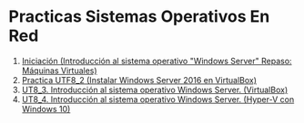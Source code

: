 # Practicas Sistemas Operativos En Red

1. [Iniciación (Introducción al sistema operativo "Windows Server" Repaso: Máquinas Virtuales)](./INICIACION)
2. [Practica UTF8_2 (Instalar Windows Server 2016 en VirtualBox)](./UT8_2)
3. [UT8_3. Introducción al sistema operativo Windows Server. (VirtualBox)](./UT8_3)
3. [UT8_4. Introducción al sistema operativo Windows Server. (Hyper-V con Windows 10)](./UT8_4)